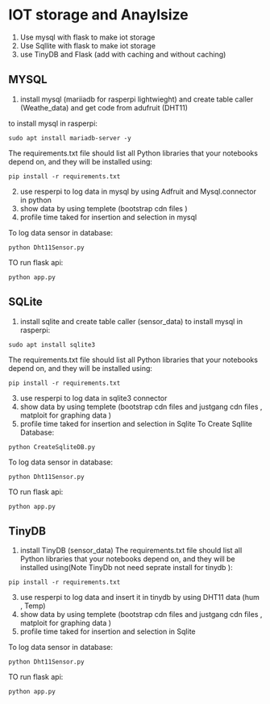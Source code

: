 #  IOT storage and Anaylsize

1. Use mysql with flask to make iot storage
2. Use Sqllite with flask to make iot storage
3. use TinyDB and Flask (add with caching and without caching)


## MYSQL
1. install mysql (mariiadb for rasperpi lightwieght) and create table caller (Weathe_data) and get code from adufruit (DHT11)

to install mysql in rasperpi:
```
sudo apt install mariadb-server -y
```
    
The requirements.txt file should list all Python libraries that your notebooks depend on, and they will be installed using: 
```
pip install -r requirements.txt
```
2. use resperpi to log data in mysql by using Adfruit and Mysql.connector in python
3. show data by using templete (bootstrap cdn files )
4. profile time taked for insertion and selection in mysql

To log data sensor in database:
```
python Dht11Sensor.py
```

TO run flask api:
```
python app.py
```




## SQLite
1. install sqlite and create table caller (sensor_data)
to install mysql in rasperpi:
```
sudo apt install sqlite3
```
    
The requirements.txt file should list all Python libraries that your notebooks depend on, and they will be installed using: 
```
pip install -r requirements.txt
```

3. use resperpi to log data in sqlite3 connector 
4. show data by using templete (bootstrap cdn files and justgang cdn files , matploit for graphing data )
5. profile time taked for insertion and selection in Sqlite 
To Create Sqllite Database:
```
python CreateSqliteDB.py
```
 
To log data sensor in database:
```
python Dht11Sensor.py
```

TO run flask api:
```
python app.py
```


## TinyDB
1. install TinyDB (sensor_data)
The requirements.txt file should list all Python libraries that your notebooks depend on, and they will be installed using(Note TinyDb not need seprate install for tinydb ):
```
pip install -r requirements.txt
```
3. use resperpi to log data and insert it in tinydb by using DHT11 data (hum , Temp) 
4. show data by using templete (bootstrap cdn files and justgang cdn files , matploit for graphing data )
5. profile time taked for insertion and selection in Sqlite 


To log data sensor in database:
```
python Dht11Sensor.py
```

TO run flask api:
```
python app.py
```
